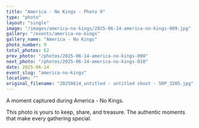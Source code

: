 ```yaml
---
title: "America - No Kings - Photo 9"
type: "photo"
layout: "single"
image: "/images/america-no-kings/2025-06-14-america-no-kings-009.jpg"
gallery: "/events/america-no-kings"
gallery_name: "America - No Kings"
photo_number: 9
total_photos: 62
prev_photo: "/photos/2025-06-14-america-no-kings-008"
next_photo: "/photos/2025-06-14-america-no-kings-010"
date: 2025-06-14
event_slug: "america-no-kings"
location: ""
original_filename: "20250614_untitled - untitled shoot - 5RP_3205.jpg"
---
```


A moment captured during America - No Kings.

This photo is yours to keep, share, and treasure. The authentic moments that make every gathering special.